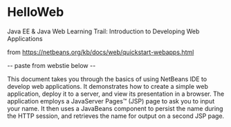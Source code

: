 # HelloWeb
Java EE &amp; Java Web Learning Trail: Introduction to Developing Web Applications

from https://netbeans.org/kb/docs/web/quickstart-webapps.html

-- paste from webstie below --

This document takes you through the basics of using NetBeans IDE to develop web applications. It demonstrates how to create a simple web application, deploy it to a server, and view its presentation in a browser. The application employs a JavaServer Pages™ (JSP) page to ask you to input your name. It then uses a JavaBeans component to persist the name during the HTTP session, and retrieves the name for output on a second JSP page.

